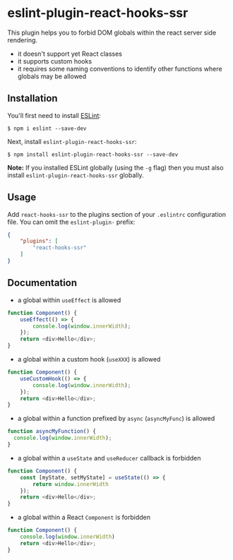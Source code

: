 # eslint-plugin-react-hooks-ssr

This plugin helps you to forbid DOM globals within the react server side rendering. 
- it doesn't support yet React classes
- it supports custom hooks
- it requires some naming conventions to identify other functions where globals may be allowed


## Installation

You'll first need to install [ESLint](http://eslint.org):

```
$ npm i eslint --save-dev
```

Next, install `eslint-plugin-react-hooks-ssr`:

```
$ npm install eslint-plugin-react-hooks-ssr --save-dev
```

**Note:** If you installed ESLint globally (using the `-g` flag) then you must also install `eslint-plugin-react-hooks-ssr` globally.

## Usage

Add `react-hooks-ssr` to the plugins section of your `.eslintrc` configuration file. You can omit the `eslint-plugin-` prefix:

```json
{
    "plugins": [
        "react-hooks-ssr"
    ]
}
```

## Documentation

- a global within `useEffect` is allowed 

```javascript
function Component() {
    useEffect(() => {
        console.log(window.innerWidth);
    });
    return <div>Hello</div>;
}
```

- a global within a custom hook (`useXXX`) is allowed 

```javascript
function Component() {
    useCustomHook(() => {
        console.log(window.innerWidth);
    });
    return <div>Hello</div>;
}
```


- a global within a function prefixed by `async` (`asyncMyFunc`) is allowed

```javascript
function asyncMyFunction() {
  console.log(window.innerWidth);
}
```

- a global within a `useState` and `useReducer` callback is forbidden

```javascript
function Component() {
    const [myState, setMyState] = useState(() => {
        return window.innerWidth
    });
    return <div>Hello</div>;
}
```

- a global within a React `Component` is forbidden

```javascript
function Component() {
    console.log(window.innerWidth)
    return <div>Hello</div>;
}
```